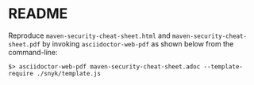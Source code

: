 # README

Reproduce `maven-security-cheat-sheet.html` and `maven-security-cheat-sheet.pdf` by invoking `asciidoctor-web-pdf` as shown below from the command-line:
```
$> asciidoctor-web-pdf maven-security-cheat-sheet.adoc --template-require ./snyk/template.js
```
